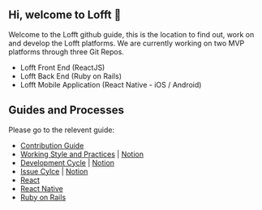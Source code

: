 ## Hi, welcome to Lofft 👋
Welcome to the Lofft github guide, this is the location to find out, work on and develop the Lofft platforms. We are currently working on two MVP platforms through three Git Repos. 
- Lofft Front End (ReactJS)
- Lofft Back End (Ruby on Rails)
- Lofft Mobile Application (React Native - iOS / Android)


## Guides and Processes
Please go to the relevent guide: 
- [Contribution Guide](./contribution.md)
- [Working Style and Practices](https://github.com/LofftApp/lofft-web-client/wiki/MyWG-Working-styles) | [Notion](https://www.notion.so/my-wg/Working-styles-and-practices-b80dbe3527664e79b8561ebf6a8d73d0)
- [Development Cycle](https://github.com/LofftApp/lofft-web-client/wiki/Development-Cycle) | [Notion](https://www.notion.so/my-wg/Development-cycle-73cf6cf259454edbadbcdc134bfd5883)
- [Issue Cylce](https://github.com/LofftApp/lofft-web-client/wiki/Issue-Cycle) | [Notion](https://www.notion.so/my-wg/Issue-Cycle-00120ea004cd44edb487d02a4183faf4)
- [React](https://reactjs.org/)
- [React Native](https://reactnative.dev/)
- [Ruby on Rails](https://rubyonrails.org/)
